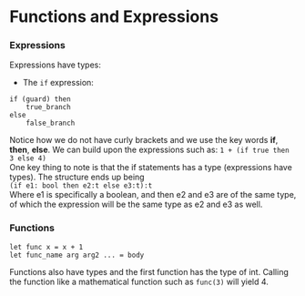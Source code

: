 # Functions and Expressions
### Expressions
Expressions have types:
- The `if` expression:
```
if (guard) then
	true_branch
else
	false_branch
```
Notice how we do not have curly brackets and we use the key words **if**, **then**, **else**.
We can build upon the expressions such as:
`1 + (if true then 3 else 4)`<br>
One key thing to note is that the if statements has a type (expressions have types).
The structure ends up being <br>
`(if e1: bool then e2:t else e3:t):t`<br>
Where e1 is specifically a boolean, and then e2 and e3 are of the same type, of which the expression will be the same type as e2 and e3 as well.

### Functions
```
let func x = x + 1
let func_name arg arg2 ... = body
```
Functions also have types and the first function has the type of int. Calling the function like a mathematical function such as `func(3)` will yield 4.